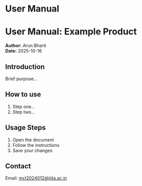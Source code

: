 # User Manual
# User Manual: Example Product
**Author:** Arun Bharti  
**Date:** 2025-10-16

## Introduction
Brief purpose...

## How to use
1. Step one...
2. Step two...
## Usage Steps
1. Open the document
2. Follow the instructions
3. Save your changes


## Contact
Email: mcl2024012@iiita.ac.in
